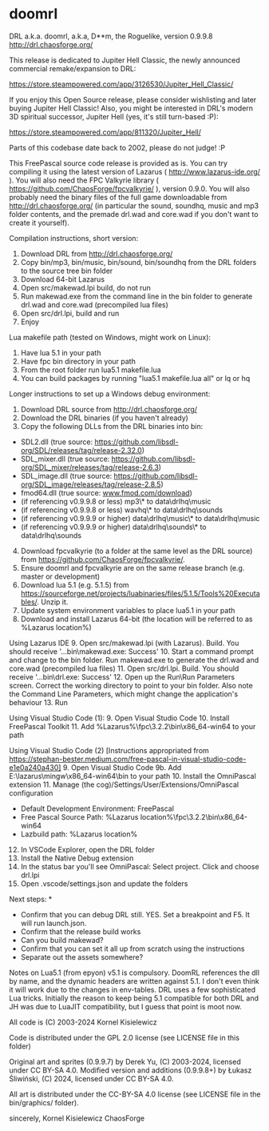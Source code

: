 # doomrl

DRL a.k.a. doomrl, a.k.a, D**m, the Roguelike, version 0.9.9.8
http://drl.chaosforge.org/

This release is dedicated to Jupiter Hell Classic, the newly announced commercial remake/expansion to DRL:

https://store.steampowered.com/app/3126530/Jupiter_Hell_Classic/

If you enjoy this Open Source release, please consider wishlisting and later buying Jupiter Hell Classic! Also, you might be interested in DRL's modern 3D spiritual successor, Jupiter Hell (yes, it's still turn-based :P):

https://store.steampowered.com/app/811320/Jupiter_Hell/

Parts of this codebase date back to 2002, please do not judge! :P

This FreePascal source code release is provided as is. You can try compiling it using the latest version of Lazarus ( http://www.lazarus-ide.org/ ). You will also need the FPC Valkyrie library ( https://github.com/ChaosForge/fpcvalkyrie/ ), version 0.9.0. You will also probably need the binary files of the full game downloadable from http://drl.chaosforge.org/ (in particular the sound, soundhq, music and mp3 folder contents, and the premade drl.wad and core.wad if you don't want to create it yourself).

Compilation instructions, short version:

1. Download DRL from http://drl.chaosforge.org/
2. Copy bin/mp3, bin/music, bin/sound, bin/soundhq from the DRL folders to the source tree bin folder
3. Download 64-bit Lazarus
4. Open src/makewad.lpi build, do not run
5. Run makewad.exe from the command line in the bin folder to generate drl.wad and core.wad (precompiled lua files)
6. Open src/drl.lpi, build and run
7. Enjoy

Lua makefile path (tested on Windows, might work on Linux):

1. Have lua 5.1 in your path
2. Have fpc bin directory in your path
3. From the root folder run lua5.1 makefile.lua
4. You can build packages by running "lua5.1 makefile.lua all" or lq or hq

Longer instructions to set up a Windows debug environment:
1. Download DRL source from http://drl.chaosforge.org/
2. Download the DRL binaries (if you haven't already)
3. Copy the following DLLs from the DRL binaries into bin:
  * SDL2.dll (true source: https://github.com/libsdl-org/SDL/releases/tag/release-2.32.0)
  * SDL_mixer.dll (true source: https://github.com/libsdl-org/SDL_mixer/releases/tag/release-2.6.3)
  * SDL_image.dll (true source: https://github.com/libsdl-org/SDL_image/releases/tag/release-2.8.5)
  * fmod64.dll (true source: www.fmod.com/download)
  * (if referencing v0.9.9.8 or less) mp3\\* to data\drlhq\music
  * (if referencing v0.9.9.8 or less) wavhq\\* to data\drlhq\sounds
  * (if referencing v0.9.9.9 or higher) data\drlhq\music\\* to data\drlhq\music
  * (if referencing v0.9.9.9 or higher) data\drlhq\sounds\\* to data\drlhq\sounds
4. Download fpcvalkyrie (to a folder at the same level as the DRL source) from https://github.com/ChaosForge/fpcvalkyrie/.
5. Ensure doomrl and fpcvalkyrie are on the same release branch (e.g. master or development)
6. Download lua 5.1 (e.g. 5.1.5) from https://sourceforge.net/projects/luabinaries/files/5.1.5/Tools%20Executables/. Unzip it.
7. Update system environment variables to place lua5.1 in your path
8. Download and install Lazarus 64-bit (the location will be referred to as %Lazarus location%)

Using Lazarus IDE
9. Open src/makewad.lpi (with Lazarus). Build. You should receive '...bin\makewad.exe: Success'
10. Start a command prompt and change to the bin folder. Run makewad.exe to generate the drl.wad and core.wad (precompiled lua files)
11. Open src/drl.lpi. Build. You should receive '...bin\drl.exe: Success'
12. Open up the Run\Run Parameters screen. Correct the working directory to point to your bin folder. Also note the Command Line Parameters, which might change the application's behaviour
13. Run

Using Visual Studio Code (1):
9. Open Visual Studio Code
10. Install FreePascal Toolkit
11. Add %Lazarus%\fpc\3.2.2\bin\x86_64-win64 to your path

Using Visual Studio Code (2) [Instructions appropriated from https://stephan-bester.medium.com/free-pascal-in-visual-studio-code-e1e0a240a430]
9. Open Visual Studio Code
9b. Add E:\lazarus\mingw\x86_64-win64\bin to your path
10. Install the OmniPascal extension
11. Manage (the cog)/Settings/User/Extensions/OmniPascal configuration
* Default Development Environment: FreePascal
* Free Pascal Source Path: %Lazarus location%\fpc\3.2.2\bin\x86_64-win64
* Lazbuild path: %Lazarus location%
12. In VSCode Explorer, open the DRL folder
13. Install the Native Debug extension
14. In the status bar you'll see OmniPascal: Select project. Click and choose drl.lpi
15. Open .vscode/settings.json and update the folders

Next steps:
* 
* Confirm that you can debug DRL still. YES. Set a breakpoint and F5. It will run launch.json.
* Confirm that the release build works
* Can you build makewad?
* Confirm that you can set it all up from scratch using the instructions
* Separate out the assets somewhere?

Notes on Lua5.1 (from epyon)
v5.1 is compulsory. DoomRL references the dll by name, and the dynamic headers are written against 5.1. I don't even think it will work due to the changes in env-tables. DRL uses a few sophisticated Lua tricks. Initially the reason to keep being 5.1 compatible for both DRL and JH was due to LuaJIT compatibility, but I guess that point is moot now.

All code is (C) 2003-2024 Kornel Kisielewicz

Code is distributed under the GPL 2.0 license (see LICENSE file in this folder)

Original art and sprites (0.9.9.7) by Derek Yu, (C) 2003-2024, licensed under CC BY-SA 4.0. Modified version and additions (0.9.9.8+) by Łukasz Śliwiński, (C) 2024, licensed under CC BY-SA 4.0.

All art is distributed under the CC-BY-SA 4.0 license (see LICENSE file in the bin/graphics/ folder).

sincerely,
Kornel Kisielewicz 
ChaosForge